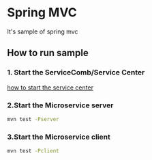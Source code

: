 # Spring MVC

It's sample of spring mvc


## How to run sample

### 1. Start the ServiceComb/Service Center

[how to start the service center](http://servicecomb.io/docs/start-sc/)

### 2.Start the Microservice server

```bash
mvn test -Pserver
```

### 3.Start the Microservice client

```bash
mvn test -Pclient
```